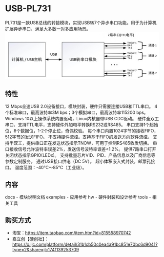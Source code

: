 # USB-PL731
PL731是一款USB总线的转接模块，实现USB转7个异步串口功能。用于为计算机扩展异步串口，满足大多数一对多应用场景。
![image](pictures/PL731_solution_02.jpg)

## 特性
12 Mbps全速USB 2.0设备接口，模块封装，硬件只需要连接USB和TTL串口。
4个标准串口，最高波特率3M bps；3个模拟串口，最高波特率115200 bps。
Windows 10以上操作系统内置驱动，Linux内核自带USB CDC驱动。 
硬件全双工串口，支持TTL电平，支持硬件外加电平转换RS232或RS485。 
串口支持1个起始位，8个数据位，1-2个停止位，奇偶校验。 
每个串口内置1024字节的接收FIFO，512字节的发送FIFO。 
不支持硬件流控。支持基于FIFO的发送方向软件流控。
支持半双工，提供串口正在发送状态指示TNOW，可用于控制RS485收发切换。 
串口接收信号允许波特率误差2%，发送信号波特率误差<1.2%。
提供7路串口打开关闭状态指示GPIO(LEDx)。
支持批量芯片VID、PID、产品信息以及厂商信息等参数定制服务。
通过USB接口供电（DC 5V）。 
超小体积嵌入式封装，邮票孔接口。
温度范围：-40℃～85℃（工业级）。

## 内容
docs - 模块说明文档
examples - 应用参考
hw - 硬件封装和设计参考
tools - 相关工具

## 购买方式
- 淘宝：https://item.taobao.com/item.htm?id=815558970742
- 嘉立创【硬创社】：https://x.jlc.com/platform/detail/31b1cb50c0ea4a91bc851e70bc6d9041?type=2&share=jlc1741139253709


